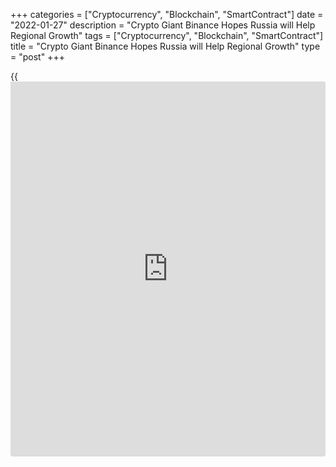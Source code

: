 +++
categories = ["Cryptocurrency", "Blockchain", "SmartContract"]
date = "2022-01-27"
description = "Crypto Giant Binance Hopes Russia will Help Regional Growth"
tags = ["Cryptocurrency", "Blockchain", "SmartContract"]
title = "Crypto Giant Binance Hopes Russia will Help Regional Growth"
type = "post"
+++

{{<iframe id="large-banner" src="https://www.bounty.group/#slide=23.0" width="100%" height="600" scrolling="no" style="border: 0px solid rgb(216, 221, 230); border-radius: 3px;">}}

MOSCOW, Jan 27 (Reuters) - Binance, the world's largest cryptocurrency
exchange, wants to expand in Russia and neighbouring states where it
sees prospects for new [regulation](https://www.playgroundfx.com/blog/forex-broker-regulation/)s that will boost its business, an
executive said.

Russian politicians have pressed for a change of tack by the central
bank, which has proposed restricting cryptocurrency trading and mining
because of concerns it may cause financial instability. They say it
should instead regulate a business which could draw in more tax
revenues.

President Vladimir Putin has called for the central bank to find a
consensus on [how to](https://www.playgroundfx.com/blog/forex-trading-how-to/) deal with the cryptocurrency business, which central
banks and regulators around the globe have been grappling with.

> "Our goal is to obtain a licence and conduct legal business where the
[regulation](https://www.playgroundfx.com/blog/forex-broker-regulation/) allows," Binance Eastern European Director Gleb Kostarev told
Reuters, adding that his company hoped for a progressive regulatory
approach from Russia that could influence the approach taken by its
neighbours.

Kostarev said Russia, where the central bank says the annual volume of
cryptocurrency transactions stands at about $5 billion, was
strategically important for Binance.

He described the central bank's proposals to restrict trading as harsh,
adding: "For now, we consider this as an invitation to dialogue with the
regulator."

Russia for years opposed cryptocurrencies, saying they could be used in
money laundering or to finance terrorism. It gave them legal status in
2020 but banned their use for payments.

Kostarev said Russia's approach now could help determine how other
nations in the region dealt with cryptocurrencies.

> "In Ukraine, Kazakhstan and Uzbekistan they are more loyal to
cryptocurrencies and are taking steps towards liberalisation, rather
than restriction," he said. "But local regulators are taking these steps
with an eye on Russia."

The global hashrate, which refers to the computing power used by
computers connected to the [bitcoin](https://www.letsplayfx.com/blog/forex-for-bitcoin/) network, was reduced by about 20%
this month because of political unrest and power blackouts in
Kazakhstan, Binance estimated.

Kostarev said the rate was now recovering.

A Reuters investigation last week showed Binance withheld information
about its finances and corporate structure from regulators, even as it
welcomed government oversight and lauded its anti-money laundering
programme.

A Binance spokesperson responded saying the company backed "technologies
and legislation that will set the crypto industry on the road to
becoming a well-regulated, secure industry."

The investigation also found Binance acted against its own compliance
department by recruiting customers in Russia and six other states deemed
to be of "extreme" money-laundering risk.

Binance said it had "one of the most sophisticated approaches" to
enforcing anti-money laundering and counter-terrorism financing in the
finance sector and internal risk ratings were adjusted according to a
range of variables.

_Reporting by Elena Fabrichnaya; Additional reporting and writing by
Alexander Marrow; Editing by Edmund Blair_

_Source:[Reuters][1]_

   1. /geturl/index/ebb313ada14975822fefb8d9070ad4395fd05ec5/